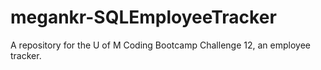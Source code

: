 # megankr-SQLEmployeeTracker
A repository for the U of M Coding Bootcamp Challenge 12, an employee tracker.
